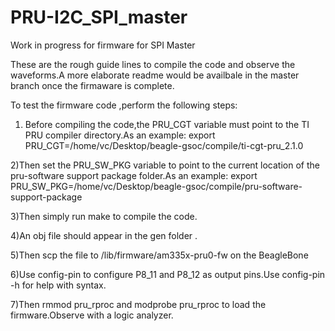# PRU-I2C_SPI_master
Work in progress for firmware for SPI Master

These are the rough guide lines to compile the code and observe the waveforms.A more elaborate readme would be availbale in the master branch once the firmaware is complete.

To test the firmware code ,perform the following steps:

1) Before compiling the code,the PRU_CGT variable must point to the TI PRU compiler directory.As an example:
    export PRU_CGT=/home/vc/Desktop/beagle-gsoc/compile/ti-cgt-pru_2.1.0

2)Then set the PRU_SW_PKG variable to point to the current location of the pru-software support package folder.As an example:
    export PRU_SW_PKG=/home/vc/Desktop/beagle-gsoc/compile/pru-software-support-package	

3)Then simply run make to compile the code.

4)An obj file should appear in the gen folder .

5)Then scp the file to /lib/firmware/am335x-pru0-fw on the BeagleBone

6)Use config-pin to configure P8_11 and P8_12 as output pins.Use config-pin -h for help with syntax.

7)Then rmmod pru_rproc and modprobe pru_rproc to load the firmware.Observe with a logic analyzer.
